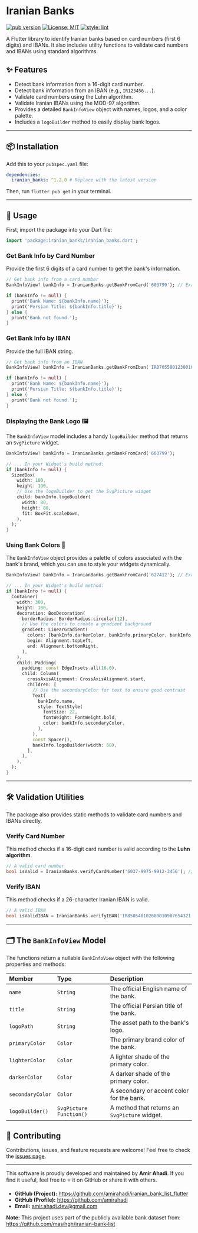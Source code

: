 # Iranian Banks

[![pub version](https://img.shields.io/pub/v/iranian_banks.svg)](https://pub.dev/packages/iranian_banks)
[![License: MIT](https://img.shields.io/badge/License-MIT-yellow.svg)](https://opensource.org/licenses/MIT)
[![style: lint](https://img.shields.io/badge/style-lint-4BC0F5.svg)](https://pub.dev/packages/lint)

A Flutter library to identify Iranian banks based on card numbers (first 6 digits) and IBANs. It also includes utility functions to validate card numbers and IBANs using standard algorithms.

## ✨ Features

- Detect bank information from a 16-digit card number.
- Detect bank information from an IBAN (e.g., `IR123456...`).
- Validate card numbers using the Luhn algorithm.
- Validate Iranian IBANs using the MOD-97 algorithm.
- Provides a detailed `BankInfoView` object with names, logos, and a color palette.
- Includes a `logoBuilder` method to easily display bank logos.

***

## 📦 Installation

Add this to your `pubspec.yaml` file:

```yaml
dependencies:
  iranian_banks: ^1.2.0 # Replace with the latest version
```

Then, run `flutter pub get` in your terminal.

***

## 🚀 Usage

First, import the package into your Dart file:

```dart
import 'package:iranian_banks/iranian_banks.dart';
```

### Get Bank Info by Card Number

Provide the first 6 digits of a card number to get the bank's information.

```dart
// Get bank info from a card number
BankInfoView? bankInfo = IranianBanks.getBankFromCard('603799'); // Example for Bank Melli

if (bankInfo != null) {
  print('Bank Name: ${bankInfo.name}');
  print('Persian Title: ${bankInfo.title}');
} else {
  print('Bank not found.');
}
```

### Get Bank Info by IBAN

Provide the full IBAN string.

```dart
// Get bank info from an IBAN
BankInfoView? bankInfo = IranianBanks.getBankFromIban('IR070550012300100000000001'); // Example for Bank Eghtesad Novin

if (bankInfo != null) {
  print('Bank Name: ${bankInfo.name}');
  print('Persian Title: ${bankInfo.title}');
} else {
  print('Bank not found.');
}
```

### Displaying the Bank Logo 🖼️

The `BankInfoView` model includes a handy `logoBuilder` method that returns an `SvgPicture` widget.

```dart
BankInfoView? bankInfo = IranianBanks.getBankFromCard('603799');

// ... In your Widget's build method:
if (bankInfo != null) {
  SizedBox(
    width: 100,
    height: 100,
    // Use the logoBuilder to get the SvgPicture widget
    child: bankInfo.logoBuilder(
      width: 80,
      height: 80,
      fit: BoxFit.scaleDown,
    ),
  );
}
```

### Using Bank Colors 🎨

The `BankInfoView` object provides a palette of colors associated with the bank's brand, which you can use to style your widgets dynamically.

```dart
BankInfoView? bankInfo = IranianBanks.getBankFromCard('627412'); // Example for Bank Eghtesad Novin

// ... In your Widget's build method:
if (bankInfo != null) {
  Container(
    width: 300,
    height: 180,
    decoration: BoxDecoration(
      borderRadius: BorderRadius.circular(12),
      // Use the colors to create a gradient background
      gradient: LinearGradient(
        colors: [bankInfo.darkerColor, bankInfo.primaryColor, bankInfo.lighterColor],
        begin: Alignment.topLeft,
        end: Alignment.bottomRight,
      ),
    ),
    child: Padding(
      padding: const EdgeInsets.all(16.0),
      child: Column(
        crossAxisAlignment: CrossAxisAlignment.start,
        children: [
          // Use the secondaryColor for text to ensure good contrast
          Text(
            bankInfo.name,
            style: TextStyle(
              fontSize: 22,
              fontWeight: FontWeight.bold,
              color: bankInfo.secondaryColor,
            ),
          ),
          const Spacer(),
          bankInfo.logoBuilder(width: 60),
        ],
      ),
    ),
  );
}
```

***

## 🛠️ Validation Utilities

The package also provides static methods to validate card numbers and IBANs directly.

### Verify Card Number

This method checks if a 16-digit card number is valid according to the **Luhn algorithm**.

```dart
// A valid card number
bool isValid = IranianBanks.verifyCardNumber('6037-9975-9912-3456'); // true
```

### Verify IBAN

This method checks if a 26-character Iranian IBAN is valid.

```dart
// A valid IBAN
bool isValidIBAN = IranianBanks.verifyIBAN('IR850540102680010987654321'); // true
```

***

## 🗂️ The `BankInfoView` Model

The functions return a nullable `BankInfoView` object with the following properties and methods:

| Member         | Type                        | Description                                     |
| :------------- | :-------------------------- | :---------------------------------------------- |
| `name`         | `String`                    | The official English name of the bank.          |
| `title`        | `String`                    | The official Persian title of the bank.         |
| `logoPath`     | `String`                    | The asset path to the bank's logo.              |
| `primaryColor` | `Color`                     | The primary brand color of the bank.            |
| `lighterColor` | `Color`                     | A lighter shade of the primary color.           |
| `darkerColor`  | `Color`                     | A darker shade of the primary color.            |
| `secondaryColor`| `Color`                    | A secondary or accent color for the bank.       |
| `logoBuilder()`| `SvgPicture Function()`     | A method that returns an `SvgPicture` widget.   |

## 🤝 Contributing

Contributions, issues, and feature requests are welcome! Feel free to check the [issues page](https://github.com/amirahadi/iranian_bank_list_flutter/issues).

***

This software is proudly developed and maintained by **Amir Ahadi**.
If you find it useful, feel free to ⭐️ it on GitHub or share it with others.

- **GitHub (Project):** <https://github.com/amirahadi/iranian_bank_list_flutter>
- **GitHub (Profile):** <https://github.com/amirahadi>
- **Email:** <amir.ahadi.dev@gmail.com>

**Note:** This project uses part of the publicly available bank dataset from:
<https://github.com/masihgh/iranian-bank-list>
